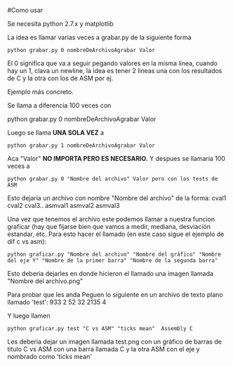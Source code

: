 #Como usar

Se necesita python 2.7.x y matplotlib

La idea es llamar varias veces a grabar.py de la siguiente forma

    python grabar.py 0 nombreDeArchivoAgrabar Valor

El 0 significa que va a seguir pegando valores en la misma linea, cuando hay un 1, clava un newline, la idea es tener 2 lineas una con los resultados de C y la otra con los de ASM por ej.

Ejemplo más concreto.

Se llama a diferencia 100 veces con

python grabar.py 0 nombreDeArchivoAgrabar Valor

Luego se llama **UNA SOLA VEZ** a

    python grabar.py 1 nombreDeArchivoAgrabar Valor

Aca "Valor" **NO IMPORTA PERO ES NECESARIO.** Y despues se llamaria 100 veces a

    python grabar.py 0 "Nombre del archivo" Valor pero con los tests de ASM

Esto dejaria un archivo con nombre "Nombre del archivo" de la forma:
cval1 cval2 cval3..
asmval1 asmval2 asmval3

Una vez que tenemos el archivo este podemos llamar a nuestra funcion graficar (hay que fijarse bien que vamos a medir, mediana, desviación estandar, etc. Para esto hacer el llamado (en este caso sigue el ejemplo de dif c vs asm):

    python graficar.py "Nombre del archivo" "Nombre del gráfico" "Nombre del eje Y" "Nombre de la primer barra" "Nombre de la segunda barra"

Esto deberia dejarles en donde hicieron el llamado una imagen llamada "Nombre del archivo.png"



Para probar que les anda
Peguen lo siguiente en un archivo de texto plano llamado 'test':
933 2 52
32 2135 4

Y luego llamen

    python graficar.py test "C vs ASM" "ticks mean"  Assembly C

Les deberia dejar un imagen llamada test.png con un gráfico de barras de titulo C vs ASM con una barra llamada C y la otra ASM con el eje y nombrado como 'ticks mean'
